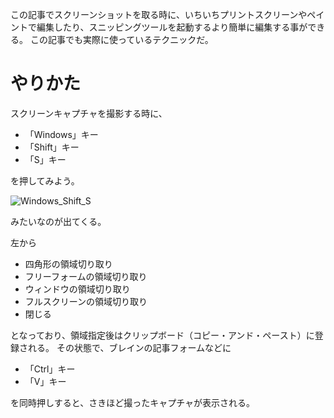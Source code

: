 この記事でスクリーンショットを取る時に、いちいちプリントスクリーンやペイントで編集したり、スニッピングツールを起動するより簡単に編集する事ができる。
この記事でも実際に使っているテクニックだ。

# やりかた
スクリーンキャプチャを撮影する時に、

- 「Windows」キー
- 「Shift」キー
- 「S」キー

を押してみよう。

![Windows_Shift_S](https://user-images.githubusercontent.com/15845907/86910373-933ec700-c154-11ea-8727-77ccf3852152.jpg)

みたいなのが出てくる。

左から

- 四角形の領域切り取り
- フリーフォームの領域切り取り
- ウィンドウの領域切り取り
- フルスクリーンの領域切り取り
- 閉じる

となっており、領域指定後はクリップボード（コピー・アンド・ペースト）に登録される。
その状態で、ブレインの記事フォームなどに

- 「Ctrl」キー
- 「V」キー

を同時押しすると、さきほど撮ったキャプチャが表示される。
